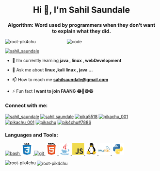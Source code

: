 <h1 align="center">Hi 👋, I'm Sahil Saundale</h1>
<h3 align="center">Algorithm: Word used by programmers when they don’t want to explain what they did.</h3>

<img align="right" alt="code" width="300" src="https://user-images.githubusercontent.com/55389276/140866485-8fb1c876-9a8f-4d6a-98dc-08c4981eaf70.gif">

<p align="left"> <img src="https://komarev.com/ghpvc/?username=root-pik4chu&label=Profile%20views&color=0e75b6&style=flat" alt="root-pik4chu" /> </p>

<p align="left"> <a href="https://twitter.com/sahil_saundale" target="blank"><img src="https://img.shields.io/twitter/follow/sahil_saundale?logo=twitter&style=for-the-badge" alt="sahil_saundale" /></a> </p>

- 🌱 I’m currently learning **java , linux , webDevelopment**

- 💬 Ask me about **linux ,kali linux , java ...**

- 📫 How to reach me **sahilsaundale@gmail.com**

- ⚡ Fun fact **I want to join FAANG 😂🤣😅😆**

<h3 align="left">Connect with me:</h3>
<p align="left">
<a href="https://twitter.com/sahil_saundale" target="blank"><img align="center" src="https://raw.githubusercontent.com/rahuldkjain/github-profile-readme-generator/master/src/images/icons/Social/twitter.svg" alt="sahil_saundale" height="30" width="40" /></a>
<a href="https://linkedin.com/in/sahil saundale" target="blank"><img align="center" src="https://raw.githubusercontent.com/rahuldkjain/github-profile-readme-generator/master/src/images/icons/Social/linked-in-alt.svg" alt="sahil saundale" height="30" width="40" /></a>
<a href="https://instagram.com/pika5518" target="blank"><img align="center" src="https://raw.githubusercontent.com/rahuldkjain/github-profile-readme-generator/master/src/images/icons/Social/instagram.svg" alt="pika5518" height="30" width="40" /></a>
<a href="https://www.codechef.com/users/pikachu_001" target="blank"><img align="center" src="https://cdn.jsdelivr.net/npm/simple-icons@3.1.0/icons/codechef.svg" alt="pikachu_001" height="30" width="40" /></a>
<a href="https://www.leetcode.com/pikachu_001" target="blank"><img align="center" src="https://raw.githubusercontent.com/rahuldkjain/github-profile-readme-generator/master/src/images/icons/Social/leet-code.svg" alt="pikachu_001" height="30" width="40" /></a>
<a href="https://auth.geeksforgeeks.org/user/pikachu" target="blank"><img align="center" src="https://raw.githubusercontent.com/rahuldkjain/github-profile-readme-generator/master/src/images/icons/Social/geeks-for-geeks.svg" alt="pikachu" height="30" width="40" /></a>
<a href="https://discord.gg/pik4chu#7886" target="blank"><img align="center" src="https://raw.githubusercontent.com/rahuldkjain/github-profile-readme-generator/master/src/images/icons/Social/discord.svg" alt="pik4chu#7886" height="30" width="40" /></a>
</p>

<h3 align="left">Languages and Tools:</h3>
<p align="left"> <a href="https://www.gnu.org/software/bash/" target="_blank" rel="noreferrer"> <img src="https://www.vectorlogo.zone/logos/gnu_bash/gnu_bash-icon.svg" alt="bash" width="40" height="40"/> </a> <a href="https://www.w3schools.com/css/" target="_blank" rel="noreferrer"> <img src="https://raw.githubusercontent.com/devicons/devicon/master/icons/css3/css3-original-wordmark.svg" alt="css3" width="40" height="40"/> </a> <a href="https://git-scm.com/" target="_blank" rel="noreferrer"> <img src="https://www.vectorlogo.zone/logos/git-scm/git-scm-icon.svg" alt="git" width="40" height="40"/> </a> <a href="https://www.w3.org/html/" target="_blank" rel="noreferrer"> <img src="https://raw.githubusercontent.com/devicons/devicon/master/icons/html5/html5-original-wordmark.svg" alt="html5" width="40" height="40"/> </a> <a href="https://www.java.com" target="_blank" rel="noreferrer"> <img src="https://raw.githubusercontent.com/devicons/devicon/master/icons/java/java-original.svg" alt="java" width="40" height="40"/> </a> <a href="https://developer.mozilla.org/en-US/docs/Web/JavaScript" target="_blank" rel="noreferrer"> <img src="https://raw.githubusercontent.com/devicons/devicon/master/icons/javascript/javascript-original.svg" alt="javascript" width="40" height="40"/> </a> <a href="https://www.linux.org/" target="_blank" rel="noreferrer"> <img src="https://raw.githubusercontent.com/devicons/devicon/master/icons/linux/linux-original.svg" alt="linux" width="40" height="40"/> </a> <a href="https://www.mysql.com/" target="_blank" rel="noreferrer"> <img src="https://raw.githubusercontent.com/devicons/devicon/master/icons/mysql/mysql-original-wordmark.svg" alt="mysql" width="40" height="40"/> </a> <a href="https://www.python.org" target="_blank" rel="noreferrer"> <img src="https://raw.githubusercontent.com/devicons/devicon/master/icons/python/python-original.svg" alt="python" width="40" height="40"/> </a> </p>

<p><img align="left" src="https://github-readme-stats.vercel.app/api/top-langs?username=root-pik4chu&show_icons=true&locale=en&layout=compact" alt="root-pik4chu" /></p>

<p>&nbsp;<img align="center" src="https://github-readme-stats.vercel.app/api?username=root-pik4chu&show_icons=true&locale=en" alt="root-pik4chu" /></p>

